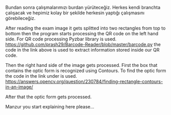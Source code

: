 Bundan sonra çalışmalarımızı burdan yürüteceğiz. Herkes kendi branchta çalışacak ve hepimiz kolay bir şekilde herkesin yaptığı çalışmasını görebileceğiz.


After reading the exam image it gets splitted into two rectangles from top to bottom
then the program starts processing the QR code on the left hand side.
For QR code processing Pyzbar library is used.
https://github.com/prash29/Barcode-Reader/blob/master/barcode.py
the code in the link above is used to extract information stored inside our QR code.


Then the right hand side of the image gets processed.
First the box that contains the optic form is recognized using Contours.
To find the optic form the code in the link under is used.
https://answers.opencv.org/question/230784/finding-rectangle-contours-in-an-image/


After that the optic form gets processed.

Manzur you start explaining here please...
